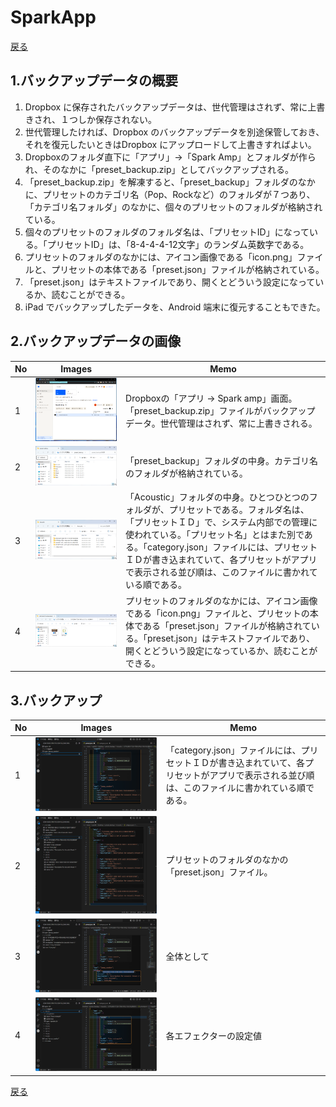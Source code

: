 # SparkApp
[戻る](./README.md)
## 1.バックアップデータの概要
1. Dropbox に保存されたバックアップデータは、世代管理はされず、常に上書きされ、１つしか保存されない。
2. 世代管理したければ、Dropbox のバックアップデータを別途保管しておき、それを復元したいときはDropbox にアップロードして上書きすればよい。
3. Dropboxのフォルダ直下に「アプリ」->「Spark Amp」とフォルダが作られ、そのなかに「preset_backup.zip」としてバックアップされる。
4. 「preset_backup.zip」を解凍すると、「preset_backup」フォルダのなかに、プリセットのカテゴリ名（Pop、Rockなど）のフォルダが７つあり、「カテゴリ名フォルダ」のなかに、個々のプリセットのフォルダが格納されている。
5. 個々のプリセットのフォルダのフォルダ名は、「プリセットID」になっている。「プリセットID」は、「8-4-4-4-12文字」のランダム英数字である。
6. プリセットのフォルダのなかには、アイコン画像である「icon.png」ファイルと、プリセットの本体である「preset.json」ファイルが格納されている。
7. 「preset.json」はテキストファイルであり、開くとどういう設定になっているか、読むことができる。
8. iPad でバックアップしたデータを、Android 端末に復元することもできた。

## 2.バックアップデータの画像
| No | Images | Memo|
|---|---|---|
| 1  | ![alt text](images/Backup/01.png) | Dropboxの「アプリ -> Spark amp」画面。「preset_backup.zip」ファイルがバックアップデータ。世代管理はされず、常に上書きされる。 |
| 2  | ![alt text](images/Backup/02.png) | 「preset_backup」フォルダの中身。カテゴリ名のフォルダが格納されている。 |
| 3  | ![alt text](images/Backup/03.png) | 「Acoustic」フォルダの中身。ひとつひとつのフォルダが、プリセットである。フォルダ名は、「プリセットＩＤ」で、システム内部での管理に使われている。「プリセット名」とはまた別である。「category.json」ファイルには、プリセットＩＤが書き込まれていて、各プリセットがアプリで表示される並び順は、このファイルに書かれている順である。 |
| 4  | ![alt text](images/Backup/04.png) | プリセットのフォルダのなかには、アイコン画像である「icon.png」ファイルと、プリセットの本体である「preset.json」ファイルが格納されている。「preset.json」はテキストファイルであり、開くとどういう設定になっているか、読むことができる。|
  
## 3.バックアップ
| No | Images | Memo|
|---|---|---|
|1|![alt text](images/JSON/01.png)|「category.json」ファイルには、プリセットＩＤが書き込まれていて、各プリセットがアプリで表示される並び順は、このファイルに書かれている順である。|
|2|![alt text](images/JSON/02.png)|プリセットのフォルダのなかの「preset.json」ファイル。|
|3|![alt text](images/JSON/03.png)|全体として|
|4|![alt text](images/JSON/04.png)|各エフェクターの設定値|

[戻る](./README.md)